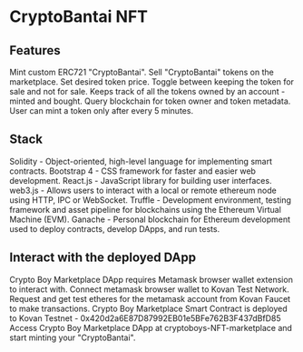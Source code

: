 # CryptoBantai NFT

## Features
Mint custom ERC721 "CryptoBantai".
Sell "CryptoBantai" tokens on the marketplace.
Set desired token price.
Toggle between keeping the token for sale and not for sale.
Keeps track of all the tokens owned by an account - minted and bought.
Query blockchain for token owner and token metadata.
User can mint a token only after every 5 minutes.
## Stack
Solidity - Object-oriented, high-level language for implementing smart contracts.
Bootstrap 4 - CSS framework for faster and easier web development.
React.js - JavaScript library for building user interfaces.
web3.js - Allows users to interact with a local or remote ethereum node using HTTP, IPC or WebSocket.
Truffle - Development environment, testing framework and asset pipeline for blockchains using the Ethereum Virtual Machine (EVM).
Ganache - Personal blockchain for Ethereum development used to deploy contracts, develop DApps, and run tests.
## Interact with the deployed DApp
Crypto Boy Marketplace DApp requires Metamask browser wallet extension to interact with.
Connect metamask browser wallet to Kovan Test Network.
Request and get test etheres for the metamask account from Kovan Faucet to make transactions.
Crypto Boy Marketplace Smart Contract is deployed to Kovan Testnet - 0x420d2a6E87D87992EB01e5BFe762B3F437dBfD85
Access Crypto Boy Marketplace DApp at cryptoboys-NFT-marketplace and start minting your "CryptoBantai".
